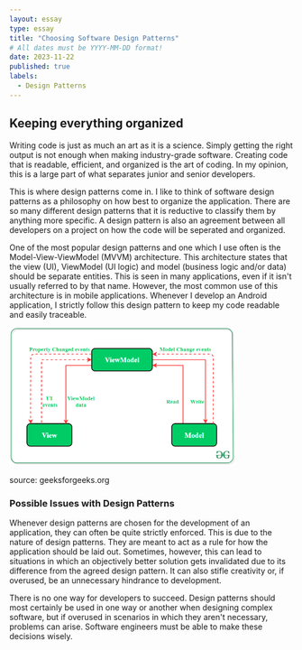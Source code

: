 ```yaml
---
layout: essay
type: essay
title: "Choosing Software Design Patterns"
# All dates must be YYYY-MM-DD format!
date: 2023-11-22
published: true
labels:
  - Design Patterns
---
```


## Keeping everything organized

Writing code is just as much an art as it is a science. Simply getting the right output is not enough when making industry-grade software. Creating code that is readable, efficient, and organized is the art of coding. In my opinion, this is a large part of what separates junior and senior developers.

This is where design patterns come in. I like to think of software design patterns as a philosophy on how best to organize the application. There are so many different design patterns that it is reductive to classify them by anything more specific. A design pattern is also an agreement between all developers on a project on how the code will be seperated and organized.

One of the most popular design patterns and one which I use often is the Model-View-ViewModel (MVVM) architecture. This architecture states that the view (UI), ViewModel (UI logic) and model (business logic and/or data) should be separate entities.
This is seen in many applications, even if it isn't usually referred to by that name. However, the most common use of this architecture is in mobile applications. Whenever I develop an Android application, I strictly follow this design pattern to keep my code readable and easily traceable.  

<img width="400px" class="rounded float-start pe-4" src="../img/MVVMSchema.png">  

source: geeksforgeeks.org

### Possible Issues with Design Patterns

Whenever design patterns are chosen for the development of an application, they can often be quite strictly enforced. This is due to the nature of design patterns. They are meant to act as a rule for how the application should be laid out.
Sometimes, however, this can lead to situations in which an objectively better solution gets invalidated due to its difference from the agreed design pattern. It can also stifle creativity or, if overused, be an unnecessary hindrance to development.

There is no one way for developers to succeed. Design patterns should most certainly be used in one way or another when designing complex software, but if overused in scenarios in which they aren't necessary, problems can arise. Software engineers must be able to make these decisions wisely.
